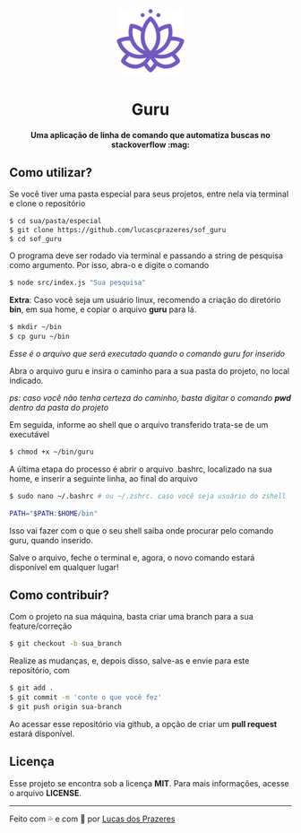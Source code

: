 <div align="center">
  <img src=".github/guru.svg" width=120px>
</div>

<h1 align="center">Guru</h1>
<h4 align="center">Uma aplicação de linha de comando que automatiza buscas no stackoverflow :mag:</h4>

## Como utilizar?
Se você tiver uma pasta especial para seus projetos, entre nela via terminal e clone o repositório

```
$ cd sua/pasta/especial
$ git clone https://github.com/lucascprazeres/sof_guru
$ cd sof_guru
```

O programa deve ser rodado via terminal e passando a string de pesquisa como argumento. Por isso, abra-o e digite o comando

```bash
$ node src/index.js "Sua pesquisa"
```
**Extra**: Caso você seja um usuário linux, recomendo a criação do diretório **bin**, em sua home, e copiar o arquivo **guru** para lá.

```bash
$ mkdir ~/bin
$ cp guru ~/bin
```

*Esse é o arquivo que será executado quando o comando guru for inserido*

Abra o arquivo guru e insira o caminho para a sua pasta do projeto, no local indicado.

*ps: caso você não tenha certeza do caminho, basta digitar o comando **pwd** dentro da pasta do projeto*

Em seguida, informe ao shell que o arquivo transferido trata-se de um executável

```bash
$ chmod +x ~/bin/guru
```

A última etapa do processo é abrir o arquivo .bashrc, localizado na sua home, e inserir a seguinte linha, ao final do arquivo

```bash
$ sudo nano ~/.bashrc # ou ~/.zshrc. caso você seja usuário do zshell
```

```bash
PATH="$PATH:$HOME/bin"
```

Isso vai fazer com o que o seu shell saiba onde procurar pelo comando guru, quando inserido.

Salve o arquivo, feche o terminal e, agora, o novo comando estará disponível em qualquer lugar!

## Como contribuir?

Com o projeto na sua máquina, basta criar uma branch para a sua feature/correção

```bash
$ git checkout -b sua_branch
```

Realize as mudanças, e, depois disso, salve-as e envie para este repositório, com


```bash
$ git add .
$ git commit -m 'conte o que você fez'
$ git push origin sua-branch
```

Ao acessar esse repositório via github, a opção de criar um **pull request** estará disponível.

## Licença
Esse projeto se encontra sob a licença **MIT**. Para mais informações, acesse o arquivo **LICENSE**.

***

Feito com :sweat_drops: e com :purple_heart: por [Lucas dos Prazeres](https://www.linkedin.com/in/lucas-prazeres-781772182/)